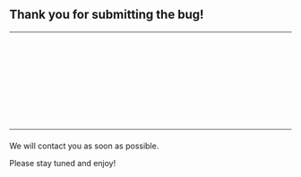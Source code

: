 ## Thank you for submitting the bug!

<div style="background:url(/gfx/buggers.png) -50px 0; height:172px; border-top: 2px solid #999;border-bottom: 2px solid #999; margin-bottom:20px;"></div>

We will contact you as soon as possible.

Please stay tuned and enjoy!